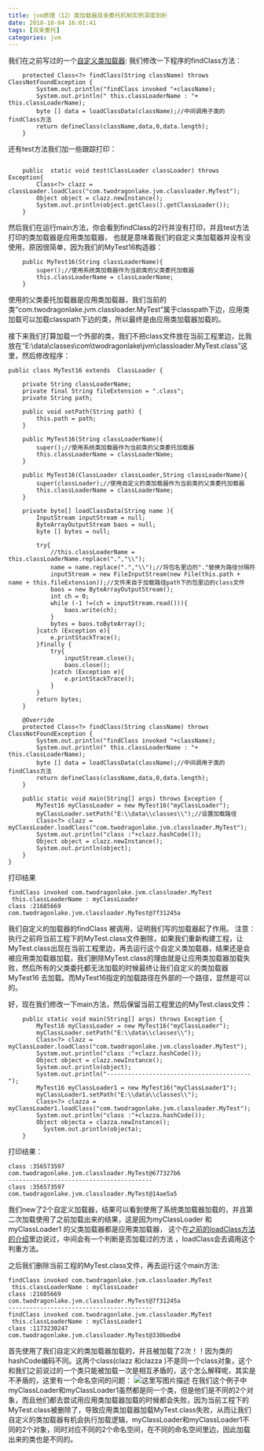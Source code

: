 ```yaml
---
title: jvm原理（12）类加载器双亲委托机制实例深度剖析
date: 2018-10-04 16:01:41
tags: [双亲委托]
categories: jvm
---
```


我们在之前写过的一个[自定义类加载器](http://blog.csdn.net/wzq6578702/article/details/79548157):
我们修改一下程序的findClass方法：

```
    protected Class<?> findClass(String className) throws ClassNotFoundException {
        System.out.println("findClass invoked "+className);
        System.out.println(" this.classLoaderName : "+ this.classLoaderName);
        byte [] data = loadClassData(className);//中间调用子类的findClass方法
        return defineClass(className,data,0,data.length);
    }
```
还有test方法我们加一些跟踪打印：

```

    public  static void test(ClassLoader classLoader) throws Exception{
        Class<?> clazz = classLoader.loadClass("com.twodragonlake.jvm.classloader.MyTest");
        Object object = clazz.newInstance();
        System.out.println(object.getClass().getClassLoader());
    }
```

然后我们在运行main方法，你会看到findClass的2行并没有打印，并且test方法打印的类加载器是应用类加载器， 也就是意味着我们的自定义类加载器并没有没使用，原因很简单，因为我们的MyTest16构造器：

```
    public MyTest16(String classLoaderName){
        super();//使用系统类加载器作为当前类的父类委托加载器
        this.classLoaderName = classLoaderName;
    }
```
使用的父类委托加载器是应用类加载器，我们当前的类“com.twodragonlake.jvm.classloader.MyTest”属于classpath下边，应用类加载可以加载classpath下边的类，所以最终是由应用类加载器加载的。

接下来我们打算加载一个外部的类，我们不把class文件放在当前工程里边，比我放在“E:\data\classes\com\twodragonlake\jvm\classloader.MyTest.class”这里，然后修改程序：

```
public class MyTest16 extends  ClassLoader {

    private String classLoaderName;
    private final String fileExtension = ".class";
    private String path;

    public void setPath(String path) {
        this.path = path;
    }

    public MyTest16(String classLoaderName){
        super();//使用系统类加载器作为当前类的父类委托加载器
        this.classLoaderName = classLoaderName;
    }

    public MyTest16(ClassLoader classLoader,String classLoaderName){
        super(classLoader);//使用自定义的类加载器作为当前类的父类委托加载器
        this.classLoaderName = classLoaderName;
    }

    private byte[] loadClassData(String name ){
        InputStream inputStream = null;
        ByteArrayOutputStream baos = null;
        byte [] bytes = null;

        try{
            //this.classLoaderName = this.classLoaderName.replace(".","\\");
            name = name.replace(".","\\");//将包名里边的"."替换为路径分隔符
            inputStream = new FileInputStream(new File(this.path + name + this.fileExtension));//文件来自于加载路径path下的包里边的class文件
            baos = new ByteArrayOutputStream();
            int ch = 0;
            while (-1 !=(ch = inputStream.read())){
                baos.write(ch);
            }
            bytes = baos.toByteArray();
        }catch (Exception e){
            e.printStackTrace();
        }finally {
            try{
                inputStream.close();
                baos.close();
            }catch (Exception e){
                e.printStackTrace();
            }
        }
        return bytes;
    }

    @Override
    protected Class<?> findClass(String className) throws ClassNotFoundException {
        System.out.println("findClass invoked "+className);
        System.out.println(" this.classLoaderName : "+ this.classLoaderName);
        byte [] data = loadClassData(className);//中间调用子类的findClass方法
        return defineClass(className,data,0,data.length);
    }

    public static void main(String[] args) throws Exception {
        MyTest16 myClassLoader = new MyTest16("myClassLoader");
        myClassLoader.setPath("E:\\data\\classes\\");//设置加载路径
        Class<?> clazz = myClassLoader.loadClass("com.twodragonlake.jvm.classloader.MyTest");
        System.out.println("class :"+clazz.hashCode());
        Object object = clazz.newInstance();
        System.out.println(object);
    }
}

```

打印结果

```
findClass invoked com.twodragonlake.jvm.classloader.MyTest
 this.classLoaderName : myClassLoader
class :21685669
com.twodragonlake.jvm.classloader.MyTest@7f31245a
```
我们自定义的加载器的findClass 被调用，证明我们写的加载器起了作用。
注意：执行之前将当前工程下的MyTest.class文件删除，如果我们重新构建工程，让MyTest.class出现在当前工程里边，再去运行这个自定义类加载器，结果还是会被应用类加载器加载，我们删除MyTest.class的理由就是让应用类加载器加载失败，然后所有的父类委托都无法加载的时候最终让我们自定义的类加载器MyTest16 去加载。而MyTest16指定的加载路径在外部的一个路径，显然是可以的。

好，现在我们修改一下main方法，然后保留当前工程里边的MyTest.class文件：

```
    public static void main(String[] args) throws Exception {
        MyTest16 myClassLoader = new MyTest16("myClassLoader");
        myClassLoader.setPath("E:\\data\\classes\\");
        Class<?> clazz = myClassLoader.loadClass("com.twodragonlake.jvm.classloader.MyTest");
        System.out.println("class :"+clazz.hashCode());
        Object object = clazz.newInstance();
        System.out.println(object);
        System.out.println("-----------------------------------------");
        MyTest16 myClassLoader1 = new MyTest16("myClassLoader1");
        myClassLoader1.setPath("E:\\data\\classes\\");
        Class<?> clazza = myClassLoader1.loadClass("com.twodragonlake.jvm.classloader.MyTest");
        System.out.println("class :"+clazza.hashCode());
        Object objecta = clazza.newInstance();
          System.out.println(objecta);
    }
```
打印结果：

```
class :356573597
com.twodragonlake.jvm.classloader.MyTest@677327b6
-----------------------------------------
class :356573597
com.twodragonlake.jvm.classloader.MyTest@14ae5a5
```
我们new了2个自定义加载器，结果可以看到使用了系统类加载器加载的，并且第二次加载使用了之前加载出来的结果，这是因为myClassLoader 和myClassLoader1 的父类加载器都是应用类加载器， 这个在[之前的loadClass方法的介绍](http://blog.csdn.net/wzq6578702/article/details/79600435)里边说过，中间会有一个判断是否加载过的方法 ，loadClass会去调用这个判重方法。

之后我们删除当前工程的MyTest.class文件，再去运行这个main方法:
```
findClass invoked com.twodragonlake.jvm.classloader.MyTest
 this.classLoaderName : myClassLoader
class :21685669
com.twodragonlake.jvm.classloader.MyTest@7f31245a
-----------------------------------------
findClass invoked com.twodragonlake.jvm.classloader.MyTest
 this.classLoaderName : myClassLoader1
class :1173230247
com.twodragonlake.jvm.classloader.MyTest@330bedb4
```
首先使用了我们自定义的类加载器加载的，并且被加载了2次！！因为类的hashCode编码不同。这两个class(clazz 和clazza )不是同一个class对象，这个和我们之前说过的一个类只能被加载一次是相互矛盾的，这个怎么解释呢，其实是不矛盾的，这里有一个命名空间的问题：
![这里写图片描述](20180318164433605.png)
在我们这个例子中myClassLoader和myClassLoader1虽然都是同一个类，但是他们是不同的2个对象，而且他们都去尝试用应用类加载器加载的时候都会失败，因为当前工程下的MyTest.class被删除了，导致应用类加载器加载MyTest.class失败，从而让我们自定义的类加载器有机会执行加载逻辑，myClassLoader和myClassLoader1不同的2个对象，同时对应不同的2个命名空间，在不同的命名空间里边，因此加载出来的类也是不同的。
